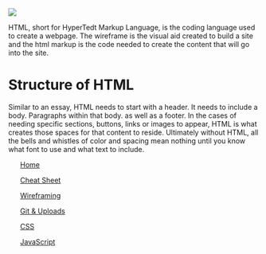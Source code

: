 <html>
    <head>
        <meta charset=”UTF -8”>
        <title>
            Lifecycle of HTML
        </title>
    </head>
    <body>
    <img src="https://freesvg.org/img/GS-html.png = alt "Building Blocks Of a Webpage/>
        <p>
            HTML, short for HyperTedt Markup Language, is the coding language used to create a webpage.  The wireframe is the visual aid created to build a site and the html markup is the code needed to create the content that will go into the site.
        </p>
    <h1>
            Structure of HTML
    </h1>
        <p>
            Similar to an essay, HTML needs to start with a header. It needs to include a body. Paragraphs within that body. as well as a footer.  In the cases of needing specific sections, buttons, links or images to appear, HTML is what creates those spaces for that content to reside.  Ultimately without HTML, all the bells and whistles of color and spacing mean nothing until you know what font to use and what text to include. 
        </p> 
    </body>
<div>
    <ul>
        <A href = “https://n-germek.github.io/reading-notes/”> Home </A> 
    </ul>
    <ul>
        <A href = “https://n-germek.github.io/reading-notes/cheat-sheet”> Cheat Sheet </A> 
    </ul>
    <ul>
        <A href = “https://n-germek.github.io/reading-notes/wireframe-reading-notes”> Wireframing </A> 
    </ul>
    <ul>
        <A href = “https://n-germek.github.io/reading-notes/git-uploads”> Git & Uploads </A>
    </ul>
    <ul>
        <A href = “https://n-germek.github.io/reading-notes/css-reading”> CSS </A> 
    </ul>
    <ul>
        <A href = “Link”> JavaScript </A>
    </ul>  
</div>
</html>
